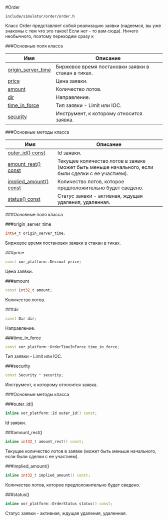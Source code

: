 #Order

`include/simulator/order/order.h`


Класс Order представляет собой реализацию заявки (надеемся, вы уже знакомы с тем что это такое! Если нет - то вам сюда). Ничего необычного, поэтому переходим сразу к


###Основные поля класса


|Имя| Описание|
|------------------|--------------------|
|[origin_server_time](#origin_server_time)|Биржевое время постановки заявки в стакан в тиках.|
|[price](#price)|Цена заявки.|
|[amount](#amount)|Количество лотов.|
|[dir](#dir)|Направление.|
|[time_in_force](#time_in_force)|Тип заявки - Limit или IOC.|
|[security](#security)|Инструмент, к которому относится заявка.|

###Основные методы класса


|Имя| Описание|
|------------------|--------------------|
|[outer_id() const](#outer_id)|Id заявки.|
|[amount_rest() const](#amount_rest)|Текущее количество лотов в заявке (может быть меньше начального, если были сделки с ее участием).|
|[implied_amount() const](#implied_amount)|Количество лотов, которое предположительно будет сведено.|
|[status() const](#status)|Статус заявки - активная, ждущая удаления, удаленная.|

###Основные поля класса

<a id="origin_server_time"></a>
###origin_server_time
```c++
int64_t origin_server_time;
```
Биржевое время постановки заявки в стакан в тиках.

<a id="price"></a>
###price
```c++
const xor_platform::Decimal price;
```
Цена заявки.

<a id="amount"></a>
###amount
```c++
const int32_t amount;
```
Количество лотов.

<a id="dir"></a>
###dir
```c++
const Dir dir;
```
Направление.

<a id="time_in_force"></a>
###time_in_force
```c++
const xor_platform::OrderTimeInForce time_in_force;
```
Тип заявки - Limit или IOC.

<a id="security"></a>
###security
```c++
const Security * security;
```
Инструмент, к которому относится заявка.


###Основные методы класса

<a id="outer_id"></a>
###outer_id()
```c++
inline xor_platform::Id outer_id() const;
```
Id заявки.

<a id="amount_rest"></a>
###amount_rest()
```c++
inline int32_t amount_rest() const;
```
Текущее количество лотов в заявке (может быть меньше начального, если были сделки с ее участием).

<a id="implied_amount"></a>
###implied_amount()
```c++
inline int32_t implied_amount() const;
```
Количество лотов, которое предположительно будет сведено.

<a id="status"></a>
###status()
```c++
inline xor_platform::OrderStatus status() const;
```
Статус заявки - активная, ждущая удаления, удаленная.


